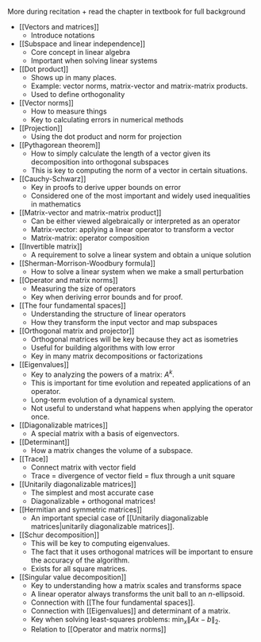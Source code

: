 
More during recitation + read the chapter in textbook for full background

- [[Vectors and matrices]]
	- Introduce notations
- [[Subspace and linear independence]]
	- Core concept in linear algebra
	- Important when solving linear systems
- [[Dot product]]
	- Shows up in many places.
	- Example: vector norms, matrix-vector and matrix-matrix products.
	- Used to define orthogonality
- [[Vector norms]]
	- How to measure things
	- Key to calculating errors in numerical methods
- [[Projection]]
	- Using the dot product and norm for projection
- [[Pythagorean theorem]]
	- How to simply calculate the length of a vector given its decomposition into orthogonal subspaces
	- This is key to computing the norm of a vector in certain situations.
- [[Cauchy-Schwarz]]
	- Key in proofs to derive upper bounds on error
	- Considered one of the most important and widely used inequalities in mathematics
- [[Matrix-vector and matrix-matrix product]]
	- Can be either viewed algebraically or interpreted as an operator
	- Matrix-vector: applying a linear operator to transform a vector
	- Matrix-matrix: operator composition
- [[Invertible matrix]]
	- A requirement to solve a linear system and obtain a unique solution
- [[Sherman-Morrison-Woodbury formula]]
	- How to solve a linear system when we make a small perturbation
- [[Operator and matrix norms]]
	- Measuring the size of operators
	- Key when deriving error bounds and for proof.
- [[The four fundamental spaces]]
	- Understanding the structure of linear operators
	- How they transform the input vector and map subspaces
- [[Orthogonal matrix and projector]]
	- Orthogonal matrices will be key because they act as isometries
	- Useful for building algorithms with low error
	- Key in many matrix decompositions or factorizations
- [[Eigenvalues]]
	- Key to analyzing the powers of a matrix: $A^k$.
	- This is important for time evolution and repeated applications of an operator.
	- Long-term evolution of a dynamical system.
	- Not useful to understand what happens when applying the operator once.
- [[Diagonalizable matrices]]
	- A special matrix with a basis of eigenvectors.
- [[Determinant]]
	- How a matrix changes the volume of a subspace.
- [[Trace]]
	- Connect matrix with vector field
	- Trace = divergence of vector field = flux through a unit square
- [[Unitarily diagonalizable matrices]]
	- The simplest and most accurate case
	- Diagonalizable + orthogonal matrices!
- [[Hermitian and symmetric matrices]]
	- An important special case of [[Unitarily diagonalizable matrices|unitarily diagonalizable matrices]].
- [[Schur decomposition]]
	- This will be key to computing eigenvalues.
	- The fact that it uses orthogonal matrices will be important to ensure the accuracy of the algorithm.
	- Exists for all square matrices.
- [[Singular value decomposition]]
	- Key to understanding how a matrix scales and transforms space
	- A linear operator always transforms the unit ball to an $n$-ellipsoid.
	- Connection with [[The four fundamental spaces]].
	- Connection with [[Eigenvalues]] and determinant of a matrix.
	- Key when solving least-squares problems: $\min_x \|Ax-b\|_2$.
	- Relation to [[Operator and matrix norms]]